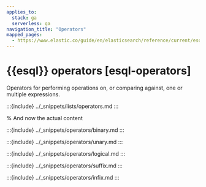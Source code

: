 ```yaml
---
applies_to:
  stack: ga
  serverless: ga
navigation_title: "Operators"
mapped_pages:
  - https://www.elastic.co/guide/en/elasticsearch/reference/current/esql-functions-operators.html#esql-operators
---
```


# {{esql}} operators [esql-operators]

Operators for performing operations on, or comparing against, one or multiple expressions.

:::{include} ../_snippets/lists/operators.md
:::

% And now the actual content

:::{include} ../_snippets/operators/binary.md
:::

:::{include} ../_snippets/operators/unary.md
:::

:::{include} ../_snippets/operators/logical.md
:::

:::{include} ../_snippets/operators/suffix.md
:::

:::{include} ../_snippets/operators/infix.md
:::
